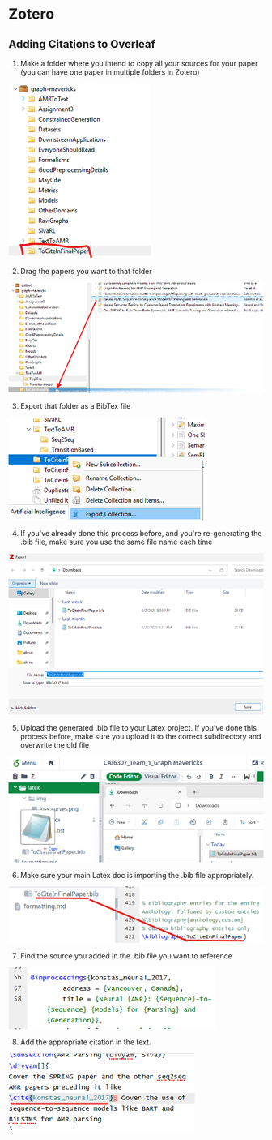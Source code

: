 # Zotero

## Adding Citations to Overleaf

1. Make a folder where you intend to copy all your sources for your paper (you can have one paper in multiple folders in Zotero)

![](Step1NewFolder.png)

2. Drag the papers you want to that folder

![](Step2DragFile.png)

3. Export that folder as a BibTex file

![](Step3ExportSources.png)

4. If you've already done this process before, and you're re-generating the .bib file, make sure you use the same file name each time

![](Step4ConsistentName.png)

5. Upload the generated .bib file to your Latex project. If you've done this process before, make sure you upload it to the correct subdirectory and overwrite the old file

![](Step5UploadBibFile.png)

6. Make sure your main Latex doc is importing the .bib file appropriately.

![](Step6MatchFileName.png)

7. Find the source you added in the .bib file you want to reference

![](Step7FindSourceName.png)

8. Add the appropriate citation in the text.

![](Step8CiteSource.png)
